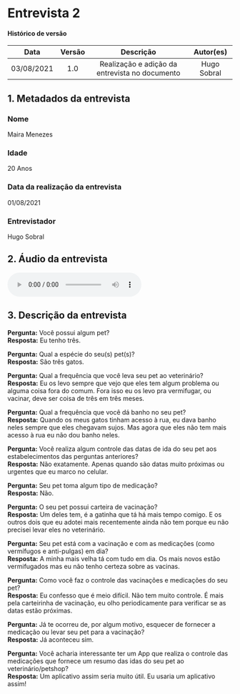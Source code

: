 # Entrevista 2

#### Histórico de versão
|    Data    | Versão | Descrição            |    Autor(es)    |
| :--------: | :----: | :------------------: | :-------------: |
| 03/08/2021 |  1.0   | Realização e adição da entrevista no documento | Hugo Sobral |

## 1. Metadados da entrevista
### Nome
Maira Menezes

### Idade
20 Anos

### Data da realização da entrevista
01/08/2021

### Entrevistador
Hugo Sobral

## 2. Áudio da entrevista
<audio controls>
  <source src="../assets/pages/entrevistas/entrevista-com-a-maira-01-08-2021.m4a" type="audio/mpeg">
</audio>

## 3. Descrição da entrevista

**Pergunta:** Você possui algum pet?<br/>
**Resposta:** Eu tenho três.

**Pergunta:** Qual a espécie do seu(s) pet(s)?<br/>
**Resposta:** São três gatos.

**Pergunta:** Qual a frequência que você leva seu pet ao veterinário?<br/>
**Resposta:** Eu os levo sempre que vejo que eles tem algum problema ou alguma coisa fora do comum. Fora isso eu os levo pra vermifugar, ou vacinar, deve ser coisa de três em três meses.

**Pergunta:** Qual a frequência que você dá banho no seu pet?<br/>
**Resposta:** Quando os meus gatos tinham acesso à rua, eu dava banho neles sempre que eles chegavam sujos. Mas agora que eles não tem mais acesso à rua eu não dou banho neles.

**Pergunta:** Você realiza algum controle das datas de ida do seu pet aos estabelecimentos das perguntas anteriores?<br/>
**Resposta:** Não exatamente. Apenas quando são datas muito próximas ou urgentes que eu marco no celular.

**Pergunta:** Seu pet toma algum tipo de medicação?<br/>
**Resposta:** Não.

**Pergunta:** O seu pet possui carteira de vacinação?<br/>
**Resposta:** Um deles tem, é a gatinha que tá há mais tempo comigo. E os outros dois que eu adotei mais recentemente ainda não tem porque eu não precisei levar eles no veterinário.

**Pergunta:** Seu pet está com a vacinação e com as medicações (como vermífugos e anti-pulgas) em dia?<br/>
**Resposta:** A minha mais velha tá com tudo em dia. Os mais novos estão vermifugados mas eu não tenho certeza sobre as vacinas.

**Pergunta:** Como você faz o controle das vacinações e medicações do seu pet?<br/>
**Resposta:** Eu confesso que é meio difícil. Não tem muito controle. É mais pela carteirinha de vacinação, eu olho periodicamente para verificar se as datas estão próximas.

**Pergunta:** Já te ocorreu de, por algum motivo, esquecer de fornecer a medicação ou levar seu pet para a vacinação?<br/>
**Resposta:** Já aconteceu sim.

**Pergunta:** Você acharia interessante ter um App que realiza o controle das medicações que fornece um resumo das idas do seu pet ao veterinário/petshop?<br/>
**Resposta:** Um aplicativo assim seria muito útil. Eu usaria um aplicativo assim!

